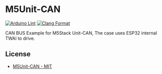 # M5Unit-CAN

[![Arduino Lint](https://github.com/m5stack/M5Unit-CAN/actions/workflows/Arduino-Lint-Check.yml/badge.svg)](https://github.com/m5stack/M5Unit-CAN/actions/workflows/Arduino-Lint-Check.yml)
[![Clang Format](https://github.com/m5stack/M5Unit-CAN/actions/workflows/clang-format-check.yml/badge.svg)](https://github.com/m5stack/M5Unit-CAN/actions/workflows/clang-format-check.yml)


CAN BUS Example for M5Stack Unit-CAN, The case uses ESP32 internal TWAI to drive.

License
---------------------------
- [M5Unit-CAN - MIT](LICENSE)

